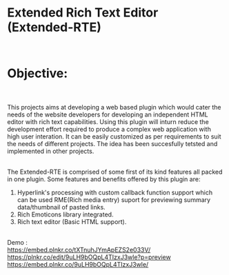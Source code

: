 # Extended Rich Text Editor (Extended-RTE)<br/><br/>

# Objective:<br/><br/>
This projects aims at developing a web based plugin which would cater the needs of the website
developers for developing an independent HTML editor with rich text capabilities. Using this plugin
will inturn reduce the development effort required to produce a complex web application with high user
interation. It can be easily customized as per requirements to suit the needs of different projects. The
idea has been succesfully tetsted and implemented in other projects.<br/><br/>

The Extended-RTE is comprised of some first of its kind features all packed in one plugin. Some
features and benefits offered by this plugin are:<br/>
1. Hyperlink's processing with custom callback function support which can be used RME(Rich media entry) suport for previewing summary data/thumbnail of pasted links.<br/>
2. Rich Emoticons library integrated.<br/>
4. Rich text editor (Basic HTML support).<br/><br/>

Demo : <br/>
	https://embed.plnkr.co/tXTnuhJYmApEZS2e033V/<br/>
	https://plnkr.co/edit/9uLH9bOQpL4TIzxJ3wle?p=preview<br/>
	https://embed.plnkr.co/9uLH9bOQpL4TIzxJ3wle/<br/>
	